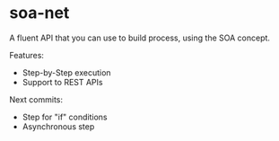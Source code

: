 # soa-net
A fluent API that you can use to build process, using the SOA concept.

Features:
* Step-by-Step execution
* Support to REST APIs

Next commits:
* Step for "if" conditions
* Asynchronous step
